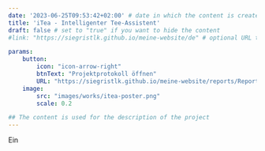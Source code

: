 ```yaml
---
date: '2023-06-25T09:53:42+02:00' # date in which the content is created - defaults to "today"
title: 'iTea - Intelligenter Tee-Assistent'
draft: false # set to "true" if you want to hide the content 
#link: "https://siegristlk.github.io/meine-website/de" # optional URL to link the logo to

params:
    button:
        icon: "icon-arrow-right"
        btnText: "Projektprotokoll öffnen"
        URL: "https://siegristlk.github.io/meine-website/reports/Report-Group8-ITea.pdf"
    image:
        src: "images/works/itea-poster.png"
        scale: 0.2

## The content is used for the description of the project
---
```


Ein 